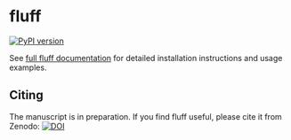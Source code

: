 fluff
=====

[![PyPI version](https://badge.fury.io/py/biofluff.svg)](https://badge.fury.io/py/biofluff)

See [full fluff documentation](http://fluff.readthedocs.org/) for detailed installation instructions and usage examples.

Citing
------

The manuscript is in preparation. If you find fluff useful, please cite it from Zenodo: [![DOI](https://zenodo.org/badge/doi/10.5281/zenodo.34209.svg)](http://dx.doi.org/10.5281/zenodo.34209)

